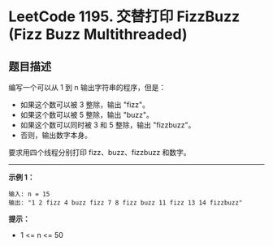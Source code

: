 # LeetCode 1195. 交替打印 FizzBuzz (Fizz Buzz Multithreaded)

## 题目描述

编写一个可以从 1 到 n 输出字符串的程序，但是：
- 如果这个数可以被 3 整除，输出 "fizz"。
- 如果这个数可以被 5 整除，输出 "buzz"。
- 如果这个数可以同时被 3 和 5 整除，输出 "fizzbuzz"。
- 否则，输出数字本身。

要求用四个线程分别打印 fizz、buzz、fizzbuzz 和数字。

---

**示例 1：**

```
输入: n = 15
输出: "1 2 fizz 4 buzz fizz 7 8 fizz buzz 11 fizz 13 14 fizzbuzz"
```

**提示：**
- 1 <= n <= 50 